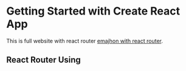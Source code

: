# Getting Started with Create React App

This is full website with react router [emajhon with react router](https://github.com/facebook/emajhon-with-react-router).

## React Router Using
